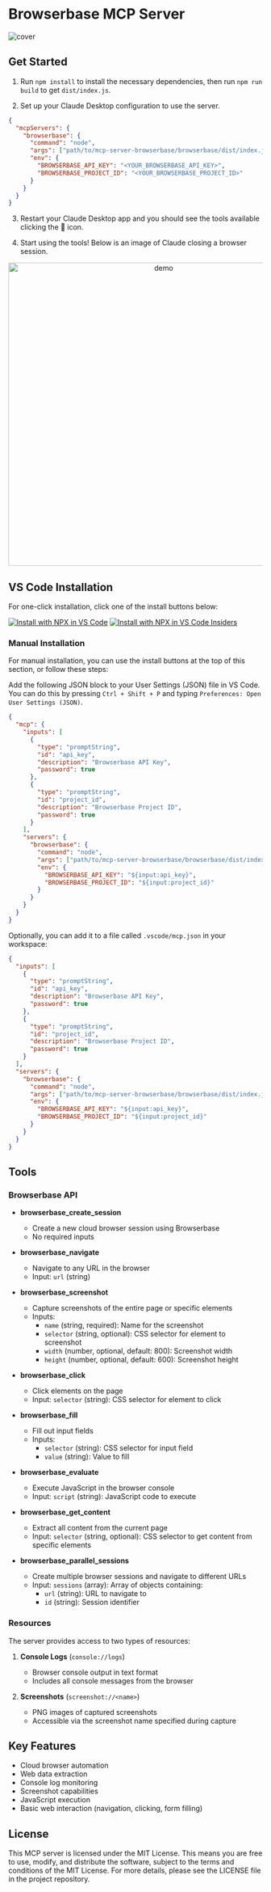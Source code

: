 # Browserbase MCP Server

![cover](../assets/browserbase-mcp.png)

## Get Started

1. Run `npm install` to install the necessary dependencies, then run `npm run build` to get `dist/index.js`.

2. Set up your Claude Desktop configuration to use the server.  

```json
{
  "mcpServers": {
    "browserbase": {
      "command": "node",
      "args": ["path/to/mcp-server-browserbase/browserbase/dist/index.js"],
      "env": {
        "BROWSERBASE_API_KEY": "<YOUR_BROWSERBASE_API_KEY>",
        "BROWSERBASE_PROJECT_ID": "<YOUR_BROWSERBASE_PROJECT_ID>"
      }
    }
  }
}
```

3. Restart your Claude Desktop app and you should see the tools available clicking the 🔨 icon.

4. Start using the tools! Below is an image of Claude closing a browser session.

<p align="center">
  <img src="../assets/browserbase-demo.png" alt="demo" width="600"/>
</p>

## VS Code Installation

For one-click installation, click one of the install buttons below:

[![Install with NPX in VS Code](https://img.shields.io/badge/VS_Code-NPM-0098FF?style=flat-square&logo=visualstudiocode&logoColor=white)](https://insiders.vscode.dev/redirect/mcp/install?name=browserbase&config=%7B%22command%22%3A%22node%22%2C%22args%22%3A%5B%22path%2Fto%2Fmcp-server-browserbase%2Fbrowserbase%2Fdist%2Findex.js%22%5D%2C%22env%22%3A%7B%22BROWSERBASE_API_KEY%22%3A%22%24%7Binput%3Aapi_key%7D%22%2C%22BROWSERBASE_PROJECT_ID%22%3A%22%24%7Binput%3Aproject_id%7D%22%7D%7D&inputs=%5B%7B%22type%22%3A%22promptString%22%2C%22id%22%3A%22api_key%22%2C%22description%22%3A%22Browserbase+API+Key%22%2C%22password%22%3Atrue%7D%2C%7B%22type%22%3A%22promptString%22%2C%22id%22%3A%22project_id%22%2C%22description%22%3A%22Browserbase+Project+ID%22%2C%22password%22%3Atrue%7D%5D) [![Install with NPX in VS Code Insiders](https://img.shields.io/badge/VS_Code_Insiders-NPM-24bfa5?style=flat-square&logo=visualstudiocode&logoColor=white)](https://insiders.vscode.dev/redirect/mcp/install?name=browserbase&config=%7B%22command%22%3A%22node%22%2C%22args%22%3A%5B%22path%2Fto%2Fmcp-server-browserbase%2Fbrowserbase%2Fdist%2Findex.js%22%5D%2C%22env%22%3A%7B%22BROWSERBASE_API_KEY%22%3A%22%24%7Binput%3Aapi_key%7D%22%2C%22BROWSERBASE_PROJECT_ID%22%3A%22%24%7Binput%3Aproject_id%7D%22%7D%7D&inputs=%5B%7B%22type%22%3A%22promptString%22%2C%22id%22%3A%22api_key%22%2C%22description%22%3A%22Browserbase+API+Key%22%2C%22password%22%3Atrue%7D%2C%7B%22type%22%3A%22promptString%22%2C%22id%22%3A%22project_id%22%2C%22description%22%3A%22Browserbase+Project+ID%22%2C%22password%22%3Atrue%7D%5D&quality=insiders)

### Manual Installation

For manual installation, you can use the install buttons at the top of this section, or follow these steps:

Add the following JSON block to your User Settings (JSON) file in VS Code. You can do this by pressing `Ctrl + Shift + P` and typing `Preferences: Open User Settings (JSON)`.

```json
{
  "mcp": {
    "inputs": [
      {
        "type": "promptString",
        "id": "api_key",
        "description": "Browserbase API Key",
        "password": true
      },
      {
        "type": "promptString",
        "id": "project_id",
        "description": "Browserbase Project ID",
        "password": true
      }
    ],
    "servers": {
      "browserbase": {
        "command": "node",
        "args": ["path/to/mcp-server-browserbase/browserbase/dist/index.js"],
        "env": {
          "BROWSERBASE_API_KEY": "${input:api_key}",
          "BROWSERBASE_PROJECT_ID": "${input:project_id}"
        }
      }
    }
  }
}
```

Optionally, you can add it to a file called `.vscode/mcp.json` in your workspace:

```json
{
  "inputs": [
    {
      "type": "promptString",
      "id": "api_key",
      "description": "Browserbase API Key",
      "password": true
    },
    {
      "type": "promptString",
      "id": "project_id",
      "description": "Browserbase Project ID",
      "password": true
    }
  ],
  "servers": {
    "browserbase": {
      "command": "node",
      "args": ["path/to/mcp-server-browserbase/browserbase/dist/index.js"],
      "env": {
        "BROWSERBASE_API_KEY": "${input:api_key}",
        "BROWSERBASE_PROJECT_ID": "${input:project_id}"
      }
    }
  }
}
```

## Tools

### Browserbase API

- **browserbase_create_session**

  - Create a new cloud browser session using Browserbase
  - No required inputs

- **browserbase_navigate**

  - Navigate to any URL in the browser
  - Input: `url` (string)

- **browserbase_screenshot**

  - Capture screenshots of the entire page or specific elements
  - Inputs:
    - `name` (string, required): Name for the screenshot
    - `selector` (string, optional): CSS selector for element to screenshot
    - `width` (number, optional, default: 800): Screenshot width
    - `height` (number, optional, default: 600): Screenshot height

- **browserbase_click**

  - Click elements on the page
  - Input: `selector` (string): CSS selector for element to click

- **browserbase_fill**

  - Fill out input fields
  - Inputs:
    - `selector` (string): CSS selector for input field
    - `value` (string): Value to fill

- **browserbase_evaluate**

  - Execute JavaScript in the browser console
  - Input: `script` (string): JavaScript code to execute

- **browserbase_get_content**

  - Extract all content from the current page
  - Input: `selector` (string, optional): CSS selector to get content from specific elements

- **browserbase_parallel_sessions**
  - Create multiple browser sessions and navigate to different URLs
  - Input: `sessions` (array): Array of objects containing:
    - `url` (string): URL to navigate to
    - `id` (string): Session identifier

### Resources

The server provides access to two types of resources:

1. **Console Logs** (`console://logs`)

   - Browser console output in text format
   - Includes all console messages from the browser

2. **Screenshots** (`screenshot://<name>`)
   - PNG images of captured screenshots
   - Accessible via the screenshot name specified during capture

## Key Features

- Cloud browser automation
- Web data extraction
- Console log monitoring
- Screenshot capabilities
- JavaScript execution
- Basic web interaction (navigation, clicking, form filling)

## License

This MCP server is licensed under the MIT License. This means you are free to use, modify, and distribute the software, subject to the terms and conditions of the MIT License. For more details, please see the LICENSE file in the project repository.
